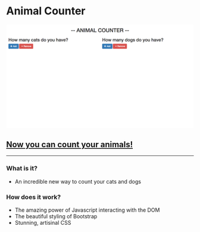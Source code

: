 # Animal Counter

<a href="http://krisplunkett.github.io/animal-counter/"><img src="animal-counter.png" alt="Demo Image"></a>
## <a href="http://krisplunkett.github.io/animal-counter/">Now you can count your animals!</a>
- - -

### What is it?
* An incredible new way to count your cats and dogs

### How does it work?
* The amazing power of Javascript interacting with the DOM
* The beautiful styling of Bootstrap
* Stunning, artisinal CSS 
